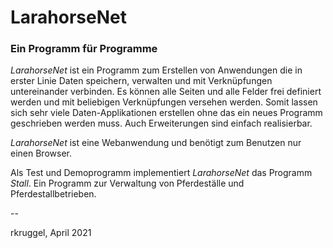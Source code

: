 # LarahorseNet
### Ein Programm für Programme

_LarahorseNet_ ist ein Programm zum Erstellen von Anwendungen die in erster Linie Daten speichern, verwalten und mit Verknüpfungen untereinander verbinden. Es können alle Seiten und alle Felder frei definiert werden und mit beliebigen Verknüpfungen versehen werden. Somit lassen sich sehr viele Daten-Applikationen erstellen ohne das ein neues Programm geschrieben werden muss. Auch Erweiterungen sind einfach realisierbar.

_LarahorseNet_ ist eine Webanwendung und benötigt zum Benutzen nur einen Browser.

Als Test und Demoprogramm implementiert _LarahorseNet_ das Programm _Stall_. Ein Programm zur Verwaltung von Pferdeställe und Pferdestallbetrieben.


--

rkruggel, April 2021

